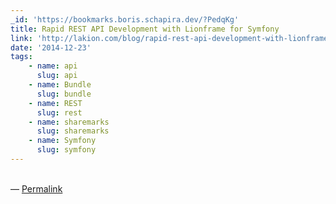 ```yaml
---
_id: 'https://bookmarks.boris.schapira.dev/?PedqKg'
title: Rapid REST API Development with Lionframe for Symfony
link: 'http://lakion.com/blog/rapid-rest-api-development-with-lionframe'
date: '2014-12-23'
tags:
    - name: api
      slug: api
    - name: Bundle
      slug: bundle
    - name: REST
      slug: rest
    - name: sharemarks
      slug: sharemarks
    - name: Symfony
      slug: symfony
---
```


<br>&#8212;
<a href="https://bookmarks.boris.schapira.dev/?PedqKg" title="Permalink">Permalink</a>
